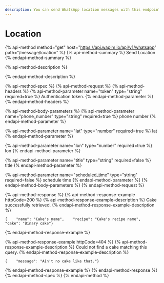 ```yaml
---
description: You can send WhatsApp location messages with this endpoint.
---
```


# Location

{% api-method method="get" host="https://api.wapim.io/api/v1/whatsapp" path="/message/location" %}
{% api-method-summary %}
Send Location
{% endapi-method-summary %}

{% api-method-description %}

{% endapi-method-description %}

{% api-method-spec %}
{% api-method-request %}
{% api-method-headers %}
{% api-method-parameter name="token" type="string" required=true %}
Authentication token.
{% endapi-method-parameter %}
{% endapi-method-headers %}

{% api-method-body-parameters %}
{% api-method-parameter name="phone\_number" type="string" required=true %}
phone number
{% endapi-method-parameter %}

{% api-method-parameter name="lat" type="number" required=true %}
lat
{% endapi-method-parameter %}

{% api-method-parameter name="lon" type="number" required=true %}
lon
{% endapi-method-parameter %}

{% api-method-parameter name="title" type="string" required=false %}
title
{% endapi-method-parameter %}

{% api-method-parameter name="scheduled\_time" type="string" required=false %}
schedule time
{% endapi-method-parameter %}
{% endapi-method-body-parameters %}
{% endapi-method-request %}

{% api-method-response %}
{% api-method-response-example httpCode=200 %}
{% api-method-response-example-description %}
Cake successfully retrieved.
{% endapi-method-response-example-description %}

```
{    "name": "Cake's name",    "recipe": "Cake's recipe name",    "cake": "Binary cake"}
```
{% endapi-method-response-example %}

{% api-method-response-example httpCode=404 %}
{% api-method-response-example-description %}
Could not find a cake matching this query.
{% endapi-method-response-example-description %}

```
{    "message": "Ain't no cake like that."}
```
{% endapi-method-response-example %}
{% endapi-method-response %}
{% endapi-method-spec %}
{% endapi-method %}



